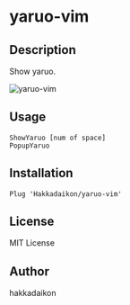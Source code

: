 # yaruo-vim

## Description
Show yaruo.

![yaruo-vim](https://user-images.githubusercontent.com/57866935/168930433-de3a9151-b456-4b30-ae57-773abfb91947.gif)

## Usage

```
ShowYaruo [num of space]
PopupYaruo
```

## Installation

```
Plug 'Hakkadaikon/yaruo-vim'
```

## License
MIT License

## Author
hakkadaikon
